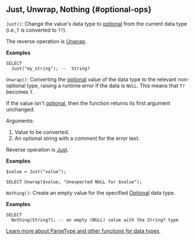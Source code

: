 ## Just, Unwrap, Nothing {#optional-ops}

`Just()`: Change the value's data type to [optional](../../../types/optional.md) from the current data type (i.e.,`T` is converted to `T?`).

The reverse operation is [Unwrap](#optional-ops).

**Examples**

```yql
SELECT
  Just("my_string"); --  String?
```

`Unwrap()`: Converting the [optional](../../../types/optional.md) value of the data type to the relevant non-optional type, raising a runtime error if the data is `NULL`. This means that `T?` becomes `T`.

If the value isn't [optional](../../../types/optional.md), then the function returns its first argument unchanged.

Arguments:

1. Value to be converted.
2. An optional string with a comment for the error text.

Reverse operation is [Just](#optional-ops).

**Examples**

```yql
$value = Just("value");

SELECT Unwrap($value, "Unexpected NULL for $value");
```

`Nothing()`: Create an empty value for the specified [Optional](../../../types/optional.md) data type.

**Examples**

```yql
SELECT
  Nothing(String?); -- an empty (NULL) value with the String? type
```

[Learn more about ParseType and other functions for data types](../../types.md).

